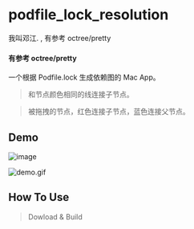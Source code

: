 # podfile_lock_resolution
我叫邓江.                  ,      有参考 octree/pretty




#### 有参考 octree/pretty


一个根据 Podfile.lock 生成依赖图的 Mac App。


> 和节点颜色相同的线连接子节点。


> 被拖拽的节点，红色连接子节点，蓝色连接父节点。

## Demo

![image](https://github.com/octree/pretty/Images/dependency.png)



![demo.gif](https://github.com/octree/pretty/Images/demo.gif)

## How To Use

> Dowload & Build
